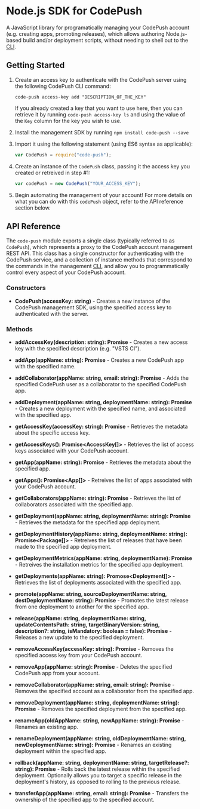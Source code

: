 # Node.js SDK for CodePush

A JavaScript library for programatically managing your CodePush account (e.g. creating apps, promoting releases), which allows authoring Node.js-based build and/or deployment scripts, without needing to shell out to the [CLI](https://github.com/Microsoft/code-push/blob/master/cli/README.md).


## Getting Started

1. Create an access key to authenticate with the CodePush server using the following CodePush CLI command:

    ```shell
    code-push access-key add "DESCRIPTION_OF_THE_KEY"
    ```
    
    If you already created a key that you want to use here, then you can retrieve it by running `code-push access-key ls` and using the value of the `Key` column for the key you wish to use.
    
2. Install the management SDK by running `npm install code-push --save`

3. Import it using the following statement (using ES6 syntax as applicable):

    ```javascript
    var CodePush = require("code-push");    
    ```
    
4. Create an instance of the `CodePush` class, passing it the access key you created or retreived in step #1:

    ```javascript
    var codePush = new CodePush("YOUR_ACCESS_KEY");
    ```

5. Begin automating the management of your account! For more details on what you can do with this `codePush` object, refer to the API reference section below.

## API Reference

The `code-push` module exports a single class (typically referred to as `CodePush`), which represents a proxy to the CodePush account management REST API. This class has a single constructor for authenticating with the CodePush service, and a collection of instance methods that correspond to the commands in the management [CLI](https://github.com/Microsoft/code-push/blob/master/cli/README.md), and allow you to programmatically control every aspect of your CodePush account.

### Constructors

- __CodePush(accessKey: string)__ - Creates a new instance of the CodePush management SDK, using the specified access key to authenticated with the server.

### Methods

- __addAccessKey(description: string): Promise<AccessKey>__ - Creates a new access key with the specified description (e.g. "VSTS CI").

- __addApp(appName: string): Promise<App>__ - Creates a new CodePush app with the specified name.

- __addCollaborator(appName: string, email: string): Promise<void>__ - Adds the specified CodePush user as a collaborator to the specified CodePush app.

- __addDeployment(appName: string, deploymentName: string): Promise<Deployment>__ - Creates a new deployment with the specified name, and associated with the specified app.

- __getAccessKey(accessKey: string): Promise<AccessKey>__ - Retrieves the metadata about the specific access key.

- __getAccessKeys(): Promise<AccessKey[]>__ - Retrieves the list of access keys associated with your CodePush account.

- __getApp(appName: string): Promise<App>__ - Retrieves the metadata about the specified app.

- __getApps(): Promise<App[]>__ - Retreives the list of apps associated with your CodePush account.

- __getCollaborators(appName: string): Promise<CollaboratorMap>__ - Retrieves the list of collaborators associated with the specified app.

- __getDeployment(appName: string, deploymentName: string): Promise<Deployment>__ - Retrieves the metadata for the specified app deployment.

- __getDeploymentHistory(appName: string, deploymentName: string): Promise<Package[]>__ - Retreives the list of releases that have been made to the specified app deployment.

- __getDeploymentMetrics(appName: string, deploymentName): Promise<DeploymentMetrics>__ - Retreives the installation metrics for the specified app deployment. 

- __getDeployments(appName: string): Promose<Deployment[]>__ - Retrieves the list of deployments associated with the specified app.

- __promote(appName: string, sourceDeploymentName: string, destDeploymentName: string): Promise<void>__ - Promotes the latest release from one deployment to another for the specified app.

- __release(appName: string, deploymentName: string, updateContentsPath: string, targetBinaryVersion: string, description?: string, isMandatory: boolean = false): Promise<void>__ - Releases a new update to the specified deployment.

- __removeAccessKey(accessKey: string): Promise<void>__ - Removes the specified access key from your CodePush account.

- __removeApp(appName: string): Promise<void>__ - Deletes the specified CodePush app from your account.

- __removeCollaborator(appName: string, email: string): Promise<void>__ - Removes the specified account as a collaborator from the specified app.

- __removeDeployment(appName: string, deploymentName: string): Promise<void>__ - Removes the specified deployment from the specified app.

- __renameApp(oldAppName: string, newAppName: string): Promise<void>__ - Renames an existing app.

- __renameDeployment(appName: string, oldDeploymentName: string, newDeploymentName: string): Promise<void>__ - Renames an existing deployment within the specified app.

- __rollback(appName: string, deploymentName: string, targetRelease?: string): Promise<void>__ - Rolls back the latest release within the specified deployment. Optionally allows you to target a specific release in the deployment's history, as opposed to rolling to the previous release.

- __transferApp(appName: string, email: string): Promise<void>__ - Transfers the ownership of the specified app to the specified account.